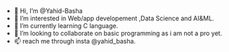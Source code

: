 - 👋 Hi, I’m @Yahid-Basha
- 👀 I’m interested in Web/app developement ,Data Science and  AI&ML.
- 🌱 I’m currently learning C language.
- 💞️ I’m looking to collaborate on basic programming as i am not a pro yet.
- 📫 reach me through insta @yahid_basha.

<!---
Yahid-Basha/Yahid-Basha is a ✨ special ✨ repository because its `README.md` (this file) appears on your GitHub profile.
You can click the Preview link to take a look at your changes.
--->
